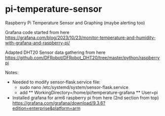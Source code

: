 # pi-temperature-sensor
Raspberry Pi Temperature Sensor and Graphing (maybe alerting too)

Grafana code started from here https://grafana.com/blog/2023/10/23/monitor-temperature-and-humidity-with-grafana-and-raspberry-pi/

Adapted DHT20 Sensor data gathering from here https://github.com/DFRobot/DFRobot_DHT20/tree/master/python/raspberrypi

Notes:
  * Needed to modify sensor-flask.service file:
    * sudo nano /etc/systemd/system/sensor-flask.service
    * add
    ** WorkingDirectory=/home/pi/temperature-grafana
    ** User=pi
  * Installed grafana for arm6 raspberry pi from here (2nd section from top) https://grafana.com/grafana/download/9.3.6?edition=enterprise&platform=arm
